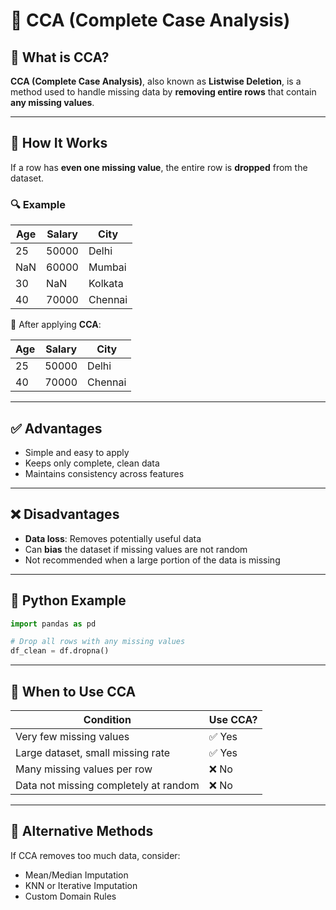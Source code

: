 # 🧹 CCA (Complete Case Analysis)

## 📘 What is CCA?

**CCA (Complete Case Analysis)**, also known as **Listwise Deletion**, is a method used to handle missing data by **removing entire rows** that contain **any missing values**.

---

## 🧠 How It Works

If a row has **even one missing value**, the entire row is **dropped** from the dataset.

### 🔍 Example

| Age | Salary | City     |
|-----|--------|----------|
| 25  | 50000  | Delhi    |
| NaN | 60000  | Mumbai   |
| 30  | NaN    | Kolkata  |
| 40  | 70000  | Chennai  |

🔻 After applying **CCA**:

| Age | Salary | City   |
|-----|--------|--------|
| 25  | 50000  | Delhi  |
| 40  | 70000  | Chennai|

---

## ✅ Advantages

- Simple and easy to apply
- Keeps only complete, clean data
- Maintains consistency across features

---

## ❌ Disadvantages

- **Data loss**: Removes potentially useful data
- Can **bias** the dataset if missing values are not random
- Not recommended when a large portion of the data is missing

---

## 🧪 Python Example

```python
import pandas as pd

# Drop all rows with any missing values
df_clean = df.dropna()
````

---

## 📌 When to Use CCA

| Condition                             | Use CCA? |
| ------------------------------------- | -------- |
| Very few missing values               | ✅ Yes    |
| Large dataset, small missing rate     | ✅ Yes    |
| Many missing values per row           | ❌ No     |
| Data not missing completely at random | ❌ No     |

---

## 🔄 Alternative Methods

If CCA removes too much data, consider:

* Mean/Median Imputation
* KNN or Iterative Imputation
* Custom Domain Rules
